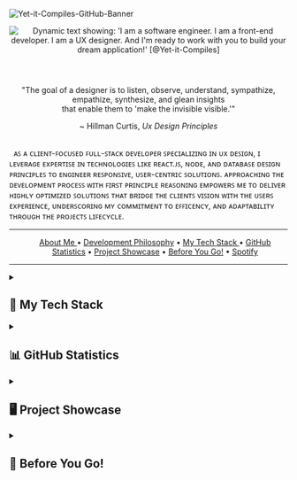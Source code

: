 ![Yet-it-Compiles-GitHub-Banner](https://github.com/yet-it-compiles/yet-it-compiles/assets/43221618/2c07de6d-ad50-466c-b2ea-3f596a438d0b)

<!-- Contains two images: the profile banner and a dynamic typing SVG that introduces the profile owner's roles and a developer statement  -->

<header>
    <!-- Profile Banner -->
  
  <!-- Dynamic typing developer statement -->
  <img src="https://readme-typing-svg.demolab.com?font=Fira+Code&pause=1000&background=FFFFFF00&width=800&lines=I+am+a+software+engineer.;I+am+a+front-end+developer.;I+am+a+UX+designer.;and+I'm+ready+to+work+with+you+to+build+your+dream+application!" alt="Dynamic text showing: 'I am a software engineer. I am a front-end developer. I am a UX designer. And I'm ready to work with you to build your dream application!' [@Yet-it-Compiles]" height="auto" width="auto" loading="lazy">
</header>

  <!-- Defines My Development Philosophy -->
  <section aria-labelledby="profile-quote" align="center">
    <p>
      "The goal of a designer is to listen, observe, understand, sympathize, empathize, synthesize, and glean insights <br/> that enable them to 'make the invisible visible.'"
    </p>
    <footer>
      ~ Hillman Curtis, <cite>Ux Design Principles
    </footer>
     
  </section>

<br/>

  <section aria-label="developer-intro">
    <p>
      &nbsp;     ᴀꜱ ᴀ ᴄʟɪᴇɴᴛ-ꜰᴏᴄᴜꜱᴇᴅ ꜰᴜʟʟ-ꜱᴛᴀᴄᴋ ᴅᴇᴠᴇʟᴏᴘᴇʀ ꜱᴘᴇᴄɪᴀʟɪᴢɪɴɢ ɪɴ ᴜx ᴅᴇꜱɪɢɴ, ɪ ʟᴇᴠᴇʀᴀɢᴇ ᴇxᴘᴇʀᴛɪꜱᴇ ɪɴ ᴛᴇᴄʜɴᴏʟᴏɢɪᴇꜱ ʟɪᴋᴇ ʀᴇᴀᴄᴛ.ᴊꜱ, ɴᴏᴅᴇ, ᴀɴᴅ ᴅᴀᴛᴀʙᴀꜱᴇ ᴅᴇꜱɪɢɴ ᴘʀɪɴᴄɪᴘʟᴇꜱ ᴛᴏ ᴇɴɢɪɴᴇᴇʀ ʀᴇꜱᴘᴏɴꜱɪᴠᴇ, ᴜꜱᴇʀ-ᴄᴇɴᴛʀɪᴄ ꜱᴏʟᴜᴛɪᴏɴꜱ. ᴀᴘᴘʀᴏᴀᴄʜɪɴɢ ᴛʜᴇ ᴅᴇᴠᴇʟᴏᴘᴍᴇɴᴛ ᴘʀᴏᴄᴇꜱꜱ ᴡɪᴛʜ ꜰɪʀꜱᴛ ᴘʀɪɴᴄɪᴘʟᴇ ʀᴇᴀꜱᴏɴɪɴɢ ᴇᴍᴘᴏᴡᴇʀꜱ ᴍᴇ ᴛᴏ ᴅᴇʟɪᴠᴇʀ ʜɪɢʜʟʏ ᴏᴘᴛɪᴍɪᴢᴇᴅ ꜱᴏʟᴜᴛɪᴏɴꜱ ᴛʜᴀᴛ ʙʀɪᴅɢᴇ ᴛʜᴇ ᴄʟɪᴇɴᴛꜱ ᴠɪꜱɪᴏɴ ᴡɪᴛʜ ᴛʜᴇ ᴜꜱᴇʀꜱ ᴇxᴘᴇʀɪᴇɴᴄᴇ, ᴜɴᴅᴇʀꜱᴄᴏʀɪɴɢ ᴍʏ ᴄᴏᴍᴍɪᴛᴍᴇɴᴛ ᴛᴏ ᴇꜰꜰɪᴄᴇɴᴄʏ, ᴀɴᴅ ᴀᴅᴀᴘᴛᴀʙɪʟɪᴛʏ ᴛʜʀᴏᴜɢʜ ᴛʜᴇ ᴘʀᴏᴊᴇᴄᴛꜱ ʟɪꜰᴇᴄʏᴄʟᴇ.
    </p>
  </section>
</section>

<hr>

<!-- Defines Table of Contents -->
<nav aria-label="Main Navigation" align="center">
  <ul >
    <a href="https://github.com/yet-it-compiles">About Me </a> •
    <a href="https://github.com/yet-it-compiles#----good-design-is-easier-to-change-than-good-code--">Development Philosophy</a> •
    <a href="https://github.com/yet-it-compiles#-my-tech-stack">My Tech Stack </a> •
    <a href="https://github.com/yet-it-compiles#-github-statistics-">GitHub Statistics</a> •
    <a href="https://github.com/yet-it-compiles#%EF%B8%8F-project-showcase-">Project Showcase</a> •
    <a href="https://github.com/yet-it-compiles#-before-you-go-">Before You Go!</a> •
    <a href="https://github.com/yet-it-compiles#--spotify-playing-">Spotify</a>
  </ul>
</nav>

<hr />

<!-- Defines the main content of the ReadMe.md -->
<main>
  <details>
    <summary>
      <h2>💼 My Tech Stack</h2>
    </summary>
    <h3>👨🏻‍💻 Programming Languages</h3>
    <section align="center">
      <!--1️⃣ JavaScript -->
      &nbsp;<img
      src="https://cdn.jsdelivr.net/gh/devicons/devicon/icons/javascript/javascript-original.svg"
      height="55"
      width="55"
      alt="JavaScript logo"
      />
      <!--2️⃣ Node -->
      &nbsp;<img
      src="https://cdn.jsdelivr.net/gh/devicons/devicon/icons/nodejs/nodejs-original-wordmark.svg"
      height="55"
      width="55"
      alt="Node logo"
      />
      <!--3️⃣ HTML5 -->
      &nbsp;
      <img
      src="https://cdn.jsdelivr.net/gh/devicons/devicon/icons/html5/html5-original.svg"
      height="55"
      width="55"
      alt="HTML5 logo"
      />
      <!--4️⃣ CSS3 -->
      &nbsp;
      <img
      src="https://cdn.jsdelivr.net/gh/devicons/devicon/icons/css3/css3-original.svg"
      height="55"
      width="55"
      alt="CSS3 logo"
      />
      <!--5️⃣ SASS -->
      &nbsp;
      <img
      src="https://cdn.jsdelivr.net/gh/devicons/devicon/icons/sass/sass-original.svg"
      height="55"
      width="55"
      alt="SASS logo"
      />
      <!--6️⃣ PYTHON -->
      &nbsp;
      <img
      src="https://cdn.jsdelivr.net/gh/devicons/devicon/icons/python/python-original.svg"
      height="55"
      width="55"
      alt="Python logo"
      />
      <!--7️⃣ MYSQL -->
      &nbsp;
      <img
      src="https://cdn.jsdelivr.net/gh/devicons/devicon/icons/mysql/mysql-original.svg"
      height="55"
      width="55"
      alt="MySql logo"
      />
      <!--8️⃣ MARKDOWN -->
      &nbsp;
      <img
      src="https://cdn.jsdelivr.net/gh/devicons/devicon/icons/markdown/markdown-original.svg"
      height="55"
      width="55"
      alt="Markdown logo"
      />
      <!--9️⃣ PHP -->
      &nbsp;
      <img
      src="https://cdn.jsdelivr.net/gh/devicons/devicon/icons/php/php-original.svg"
      height="55"
      width="55"
      alt="PHP logo"
      />
    </section>

  <br />

<!-- 🎞️ Frameworks and Libraries 🎞️ -->
  <h3>🎞️ Frameworks and Libraries</h3>
  <section align="center">
    <!--1️⃣ REACT -->
    <img
    src="https://cdn.jsdelivr.net/gh/devicons/devicon/icons/react/react-original.svg"
    height="55"
    width="55"
    alt="React logo"
    />
    <!--2️⃣ MATERIAL UI -->
    &nbsp;
    <img
    src="https://cdn.jsdelivr.net/gh/devicons/devicon/icons/materialui/materialui-original.svg"
    height="55"
    width="55"
    alt="Material UI logo"
    />
    <!--3️⃣ DISCORD JS -->
    &nbsp;
    <img
    src="https://cdn.jsdelivr.net/gh/devicons/devicon/icons/discordjs/discordjs-original.svg"
    height="55"
    width="55"
    alt="Discord.js logo"
    />
    <!--4️⃣ TypeScript -->
    &nbsp;
    <img
    src="https://cdn.jsdelivr.net/gh/devicons/devicon/icons/typescript/typescript-original.svg"
    height="55"
    width="55"
    alt="TypeScript logo"
    />
  </section>
    <br/>
    <!-- ⚒️ Defines the SDT section  ⚒️ -->
    <h3> 🛠️ Software Development Tools </h3>
    <section align="center">
      <!--1️⃣ VS CODE -->
      <img src="https://cdn.jsdelivr.net/gh/devicons/devicon/icons/vscode/vscode-original.svg" height="55" width="55" alt="VS Code logo"  />
      <!--2️⃣ FIGMA -->
      &nbsp; <img src="https://cdn.jsdelivr.net/gh/devicons/devicon/icons/figma/figma-original.svg" height="55" width="55" alt="Figma logo"  />
      <!--3️⃣ GIT -->
      &nbsp; <img src="https://cdn.jsdelivr.net/gh/devicons/devicon/icons/git/git-original.svg" height="55" width="55" alt="GIT logo" />
      <!--4️⃣ LINUX -->
      &nbsp; <img src="https://cdn.jsdelivr.net/gh/devicons/devicon/icons/linux/linux-original.svg" height="90" width="90" alt="Linux logo" />
      <!--5️⃣ CONFLUENCE -->
      &nbsp; <img src="https://cdn.jsdelivr.net/gh/devicons/devicon/icons/confluence/confluence-original.svg" height="55" width="55" alt="Confluence logo"  />
      <!--6️⃣ JIRA -->
      &nbsp; <img src="https://cdn.jsdelivr.net/gh/devicons/devicon/icons/jira/jira-original.svg" height="55" width="55" alt="Jira logo"  />
      <!--7️⃣ GitHub -->
      &nbsp; <svg viewBox="0 0 128 128" height="55" width="55" alt="GitHub logo">
      <!--8️⃣ Babel -->
      &nbsp; <img src="https://cdn.jsdelivr.net/gh/devicons/devicon/icons/babel/babel-original.svg" height="55" width="55" alt="Babel logo"/>
      <!--9️⃣ Docker -->
      &nbsp; <img src="https://cdn.jsdelivr.net/gh/devicons/devicon/icons/docker/docker-original-wordmark.svg" height="55" width="55" alt="Docker logo"/>
      &nbsp; <g fill="#fff">
      <path fill-rule="evenodd" clip-rule="evenodd" d="M64 5.103c-33.347 0-60.388 27.035-60.388 60.388 0 26.682 17.303 49.317 41.297 57.303 3.017.56 4.125-1.31 4.125-2.905 0-1.44-.056-6.197-.082-11.243-16.8 3.653-20.345-7.125-20.345-7.125-2.747-6.98-6.705-8.836-6.705-8.836-5.48-3.748.413-3.67.413-3.67 6.063.425 9.257 6.223 9.257 6.223 5.386 9.23 14.127 6.562 17.573 5.02.542-3.903 2.107-6.568 3.834-8.076-13.413-1.525-27.514-6.704-27.514-29.843 0-6.593 2.36-11.98 6.223-16.21-.628-1.52-2.695-7.662.584-15.98 0 0 5.07-1.623 16.61 6.19C53.7 35 58.867 34.327 64 34.304c5.13.023 10.3.694 15.127 2.033 11.526-7.813 16.59-6.19 16.59-6.19 3.287 8.317 1.22 14.46.593 15.98 3.872 4.23 6.215 9.617 6.215 16.21 0 23.194-14.127 28.3-27.574 29.796 2.167 1.874 4.097 5.55 4.097 11.183 0 8.08-.07 14.583-.07 16.572 0 1.607 1.088 3.49 4.148 2.897 23.98-7.994 41.263-30.622 41.263-57.294C124.388 32.14 97.35 5.104 64 5.104z"></path><path d="M26.484 91.806c-.133.3-.605.39-1.035.185-.44-.196-.685-.605-.543-.906.13-.31.603-.395 1.04-.188.44.197.69.61.537.91zm2.446 2.729c-.287.267-.85.143-1.232-.28-.396-.42-.47-.983-.177-1.254.298-.266.844-.14 1.24.28.394.426.472.984.17 1.255zM31.312 98.012c-.37.258-.976.017-1.35-.52-.37-.538-.37-1.183.01-1.44.373-.258.97-.025 1.35.507.368.545.368 1.19-.01 1.452zm3.261 3.361c-.33.365-1.036.267-1.552-.23-.527-.487-.674-1.18-.343-1.544.336-.366 1.045-.264 1.564.23.527.486.686 1.18.333 1.543zm4.5 1.951c-.147.473-.825.688-1.51.486-.683-.207-1.13-.76-.99-1.238.14-.477.823-.7 1.512-.485.683.206 1.13.756.988 1.237zm4.943.361c.017.498-.563.91-1.28.92-.723.017-1.308-.387-1.315-.877 0-.503.568-.91 1.29-.924.717-.013 1.306.387 1.306.88zm4.598-.782c.086.485-.413.984-1.126 1.117-.7.13-1.35-.172-1.44-.653-.086-.498.422-.997 1.122-1.126.714-.123 1.354.17 1.444.663zm0 0"></path></g></svg>
    </section>
    <br/>
    <!-- 🗄️ Databases and Cloud Hosting 🗄️ -->
    <h3>🗄️ Databases and Cloud Hosting</h3>
    <section align="center">
      <!--1️⃣ MONGO DB -->
      <img src="https://cdn.jsdelivr.net/gh/devicons/devicon/icons/mongodb/mongodb-original-wordmark.svg" height="55" width="55" alt="MONGO DB logo" />
      <!--2️⃣ FIREBASE -->
      &nbsp; <img src="https://cdn.jsdelivr.net/gh/devicons/devicon/icons/firebase/firebase-plain-wordmark.svg" height="55" width="55" alt="Firebase logo" />
      <!--3️⃣ GOOGLE CLOUD -->
      &nbsp; <img src="https://cdn.jsdelivr.net/gh/devicons/devicon/icons/googlecloud/googlecloud-original.svg" height="55" width="55" alt="Google Cloud logo"  />
      <!--4️⃣ HEROKU -->
      &nbsp; <img src="https://cdn.jsdelivr.net/gh/devicons/devicon/icons/heroku/heroku-plain-wordmark.svg" height="55" width="55" alt="Heroku logo" />
      <!--5️⃣ SQL Lite -->
      &nbsp; <img src="https://cdn.jsdelivr.net/gh/devicons/devicon/icons/sqlite/sqlite-original-wordmark.svg" height="55" width="55" alt="SQL Lite logo"/>
      <!--6️⃣ MySQL -->
      &nbsp; <img src="https://cdn.jsdelivr.net/gh/devicons/devicon/icons/mysql/mysql-original-wordmark.svg" height="55" width="55" alt="SQL logo"/>
    </section>
  </details>

  <!-- 📊 GITHUB STATISTICS 📊 -->
  <details>
    <summary>
      <h2>📊 GitHub Statistics </h2>
    </summary>
    <section align="center">
      <h3> ♻️ Most Used Languages </h3>
      <img src="https://github-readme-stats.vercel.app/api/top-langs/?username=yet-it-compiles&theme=radical&hide_border=false&include_all_commits=true&count_private=true&layout=compact" alt="">
      <!-- <h3> 📈 Contribution Chart </h3>
      <img src="https://github-readme-stats.vercel.app/api?username=yet-it-compiles&theme=radical&hide_border=false&include_all_commits=true&count_private=true" alt=""> -->
      <br/>
      <!-- 3️⃣ Most USED LANGUAGES -->
      <h3>
        🔥 Development Streak
      </h3>
      <img src="https://github-readme-streak-stats.herokuapp.com/?user=yet-it-compiles&theme=radical&hide_border=false" alt="">
      <br/>
      <h3>
        📊 How I Spent My Time This Week
      </h3>
      <p>Time Programming: </p> <a href="https://wakatime.com/@900d093a-59cb-4186-aa67-5d97b0eb1066"><img src="https://wakatime.com/badge/user/900d093a-59cb-4186-aa67-5d97b0eb1066.svg" alt="Total time coded since May 12 2023" /></a>
      <img alt="yet-it-compiles Activity Graph" src="https://github-readme-activity-graph.vercel.app/graph/?username=yet-it-compiles&bg_color=1F222E&color=F8D866&line=F85D7F&point=FFFFFF&hide_border=true" />
    </section>
  </details>

  <!-- 📊 Top Projects 📊 -->
  <details>
    <summary>
        <h2>
          🖥️ Project Showcase
        </h2>
    </summary>
    <section align="center">
      <!-- SLP -->
      <a href="https://github.com/yet-it-compiles/SLPScribe" target="_blank">
        <img align="center" src="https://github-readme-stats.vercel.app/api/pin/?username=Yet-it-Compiles&repo=SLPScribe&theme=dracula" alt="" />
      </a> &nbsp; &nbsp;
      <!-- Stockonix -->
      <a href="https://github.com/yet-it-compiles/Stockonix-Tracker" target="_blank">
        <img align="center" src="https://github-readme-stats.vercel.app/api/pin/?username=Yet-it-Compiles&repo=Stockonix-Tracker&theme=dracula" />
      </a>
    </section>
    <br/>
    <section align="center">
      <!-- JP Cripps -->
      <a href="https://github.com/yet-it-compiles/JP-Cripps-Bot" target="_blank">
        <img align="center" src="https://github-readme-stats.vercel.app/api/pin/?username=Yet-it-Compiles&repo=JP-Cripps-Bot&theme=dracula" />
      </a> &nbsp; &nbsp;
    </section>
  </details>
  <details>
    <summary><h2>🫠 Before You Go! </h2></summary>
    <section style="display: flex; justify-content: center;">
      <a href="https://github.com/yet-it-compiles/Stockonix-Tracker" target="_blank">
        <img align="center" src="https://media.discordapp.net/attachments/1232053257036238992/1233691441616785470/Yet-it-Compiles-Before-You-Go-Transparent.png?ex=673eeab0&is=673d9930&hm=64519ed98cf849c3577416d0ed89f28a882e1f6a6a9c6ce2476da59f0c6fc0aa&=&format=webp&quality=lossless&width=468&height=468" />
      </a>
    </section>
  </details>
  <br/> 
  <!-- 🎧 SPOTIFY 🎧 -->
</main>
